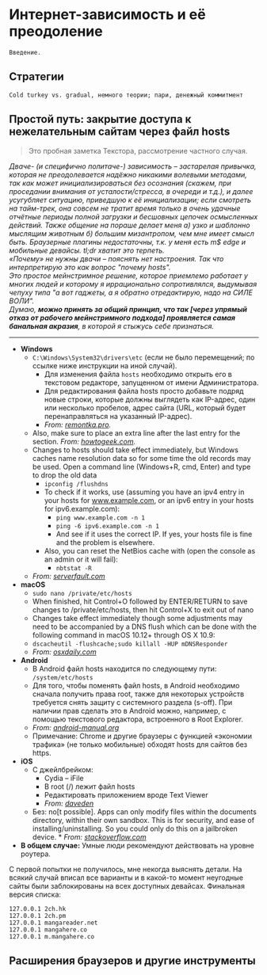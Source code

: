# Интернет-зависимость и её преодоление
```Введение.```

## Стратегии

```Cold turkey vs. gradual, немного теории; пари, денежный коммитмент```

## Простой путь: закрытие доступа к нежелательным сайтам через файл hosts

> Это пробная заметка Текстора, рассмотрение частного случая.

_Дваче- (и специфично политаче-) зависимость – застарелая привычка, которая не преодолевается надёжно никакими волевыми методами, так как может инициализироваться без осознания (скажем, при проседании внимания от усталости/стресса, в очереди и т.д.), и далее усугубляет ситуацию, приведшую к её инициализации; если смотреть на тайм-трек, она совсем не тратит время только в очень удачные отчётные периоды полной загрузки и бесшовных цепочек осмысленных действий. Также общение на пораше делает меня а) узко и шаблонно мыслящим животным б) большим мизантропом, чем мне имеет смысл быть. Браузерные плагины недостаточны, т.к. у меня есть m$ edge и мобильные девайсы. tl;dr хватит это терпеть.  
«Почему» не нужны двачи – пояснять нет настроения. Так что интерпретирую это как вопрос "почему hosts".  
Это простое мейнстримное решение, которое приемлемо работает у многих людей и которому я иррационально сопротивлялся, выдумывая чепуху типа "а вот гаджеты, а я обратно отредактирую, надо на СИЛЕ ВОЛИ".  
Думаю, **можно принять за общий принцип, что так [через упрямый отказ от рабочего мейнстримного подхода] проявляется самая банальная акразия**, в которой я стыжусь себе признаться._

---

* **Windows**
    * `C:\Windows\System32\drivers\etc` (если не было перемещений; по ссылке ниже инструкции на иной случай).
        * Для изменения файла `hosts` необходимо открыть его в текстовом редакторе, запущенном от имени Администратора.
        * Для редактирования файла hosts просто добавьте подряд новые строки, которые должны выглядеть как IP-адрес, один или несколько пробелов, адрес сайта (URL, который будет перенаправляться на указанный IP-адрес).
        * _From: [remontka.pro](http://remontka.pro/hosts-file-windows-10/)._
    * Also, make sure to place an extra line after the last entry for the section. _From: [howtogeek.com](https://www.howtogeek.com/howto/27350/beginner-geek-how-to-edit-your-hosts-file/)._
    * Changes to hosts should take effect immediately, but Windows caches name resolution data so for some time the old records may be used. Open a command line (Windows+R, cmd, Enter) and type to drop the old data
        * `ipconfig /flushdns`
        * To check if it works, use (assuming you have an ipv4 entry in your hosts for www.example.com, or an ipv6 entry in your hosts for ipv6.example.com):
            * `ping www.example.com -n 1`
            * `ping -6 ipv6.example.com -n 1`
            * And see if it uses the correct IP. If yes, your hosts file is fine and the problem is elsewhere.
        * Also, you can reset the NetBios cache with (open the console as an admin or it will fail):
            * `nbtstat -R`
    * _From: [serverfault.com](https://serverfault.com/questions/452268/hosts-file-ignored-how-to-troubleshoot)_
* **macOS**
    * `sudo nano /private/etc/hosts`
    * When finished, hit Control+O followed by ENTER/RETURN to save changes to /private/etc/hosts, then hit Control+X to exit out of nano
    * Changes take effect immediately though some adjustments may need to be accompanied by a DNS flush which can be done with the following command in macOS 10.12+ through OS X 10.9:
    * `dscacheutil -flushcache;sudo killall -HUP mDNSResponder`
    * _From: [osxdaily.com](http://osxdaily.com/2012/08/07/edit-hosts-file-mac-os-x/)_
* **Android**
    * В Android файл hosts находится по следующему пути: `/system/etc/hosts`
    * Для того, чтобы поменять файл hosts, в Android необходимо сначала получить права root, также для некоторых устройств требуется снять защиту с системного раздела (s-off). При наличии прав сделать это в Android можно, например, с помощью текстового редактора, встроенного в Root Explorer.
    * _From: [android-manual.org](http://android-manual.org/level2/android-hosts-file)_
    * Примечание: Chrome и другие браузеры с функцией «экономии трафика» (не только мобильные) обходят hosts для сайтов без https. 
* **iOS**
    * C джейлбрейком: 
        * Cydia – iFile
        * В root (/) лежит файл hosts
        * Редактировать приложением вроде Text Viewer
        * *From: [daveden](https://daveden.wordpress.com/2013/01/16/how-to-edit-the-hosts-file-in-ios/amp/)*
    * Без: no[t possible]. Apps can only modify files within the documents directory, within their own sandbox. This is for security, and ease of installing/uninstalling. So you could only do this on a jailbroken device. * _From: [stackoverflow.com](https://stackoverflow.com/questions/4783923/can-i-edit-an-ipads-host-file)_
* **В общем случае:** Умные люди рекомендуют действовать на уровне роутера.

С первой попытки не получилось, мне некогда выяснять детали. На всякий случай вписал все варианты и в какой-то момент неугодные сайты были заблокированы на всех доступных девайсах. Финальная версия списка:

```
127.0.0.1 2ch.hk
127.0.0.1 2ch.pm
127.0.0.1 mangareader.net
127.0.0.1 mangahere.co
127.0.0.1 m.mangahere.co

```

## Расширения браузеров и другие инструменты